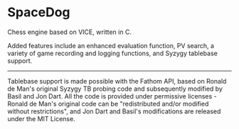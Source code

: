 # SpaceDog
Chess engine based on VICE, written in C.

Added features include an enhanced evaluation function, PV search, a variety of game recording and logging functions, and Syzygy tablebase support.

-------
Tablebase support is made possible with the Fathom API, based on Ronald de Man's original Syzygy TB probing code and subsequently modified by Basil and Jon Dart.  All the code is provided under permissive licenses - Ronald de Man's original code can be "redistributed and/or modified without restrictions", and Jon Dart and Basil's modifications are released under the MIT License.
